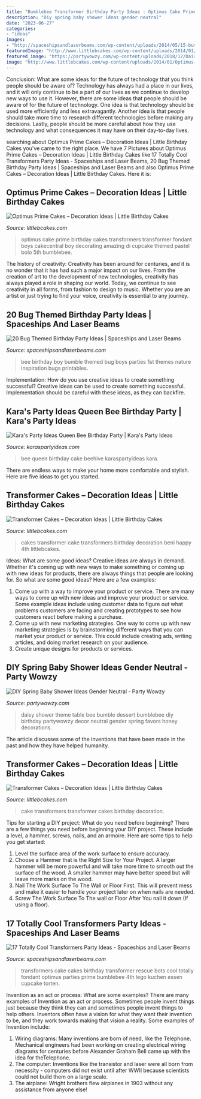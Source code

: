 ```yaml
---
title: "Bumblebee Transformer Birthday Party Ideas : Optimus Cake Prime Birthday Cakes Transformers Transformer Fondant Boys Cakecentral Boy Decorating Amazing Di Cupcake Themed Pastel Bolo 5th Bumblebee"
description: "Diy spring baby shower ideas gender neutral"
date: "2023-06-27"
categories:
- "ideas"
images:
- "http://spaceshipsandlaserbeams.com/wp-content/uploads/2014/05/15-bumble-bee-first-birthday-party.jpg"
featuredImage: "http://www.littlebcakes.com/wp-content/uploads/2014/01/Transformer-Cakes-876x1024.jpg"
featured_image: "https://partywowzy.com/wp-content/uploads/2018/12/Daisy-bumblebee-theme-dessert-table.jpg"
image: "http://www.littlebcakes.com/wp-content/uploads/2014/01/Optimus-Prime-Birthday-Cakes.jpg"
---
```



Conclusion: What are some ideas for the future of technology that you think people should be aware of?
Technology has always had a place in our lives, and it will only continue to be a part of our lives as we continue to develop new ways to use it. However, there are some ideas that people should be aware of for the future of technology. One idea is that technology should be used more efficiently and less extravagantly. Another idea is that people should take more time to research different technologies before making any decisions. Lastly, people should be more careful about how they use technology and what consequences it may have on their day-to-day lives.

	

		
searching about Optimus Prime Cakes – Decoration Ideas | Little Birthday Cakes you've came to the right place. We have 7 Pictures about Optimus Prime Cakes – Decoration Ideas | Little Birthday Cakes like 17 Totally Cool Transformers Party Ideas - Spaceships and Laser Beams, 20 Bug Themed Birthday Party Ideas | Spaceships and Laser Beams and also Optimus Prime Cakes – Decoration Ideas | Little Birthday Cakes. Here it is:
		
    
## Optimus Prime Cakes – Decoration Ideas | Little Birthday Cakes

<img loading=lazy src="http://www.littlebcakes.com/wp-content/uploads/2014/01/Optimus-Prime-Birthday-Cakes.jpg" onerror="this.onerror=null;this.src='https://tse3.mm.bing.net/th?id=OIP.5rr8MkPouRGscdH-pY3TiAHaJ4&amp;pid=15.1';" alt="Optimus Prime Cakes – Decoration Ideas | Little Birthday Cakes">

_Source: littlebcakes.com_

>optimus cake prime birthday cakes transformers transformer fondant boys cakecentral boy decorating amazing di cupcake themed pastel bolo 5th bumblebee. 

	

The history of creativity:
Creativity has been around for centuries, and it is no wonder that it has had such a major impact on our lives. From the creation of art to the development of new technologies, creativity has always played a role in shaping our world. Today, we continue to see creativity in all forms, from fashion to design to music. Whether you are an artist or just trying to find your voice, creativity is essential to any journey.

    
## 20 Bug Themed Birthday Party Ideas | Spaceships And Laser Beams

<img loading=lazy src="http://spaceshipsandlaserbeams.com/wp-content/uploads/2014/05/15-bumble-bee-first-birthday-party.jpg" onerror="this.onerror=null;this.src='https://tse2.mm.bing.net/th?id=OIP.QGVOUJ47pFAWu5r-KsBHqQHaLH&amp;pid=15.1';" alt="20 Bug Themed Birthday Party Ideas | Spaceships and Laser Beams">

_Source: spaceshipsandlaserbeams.com_

>bee birthday boy bumble themed bug boys parties 1st themes nature inspiration bugs printables. 

	

Implementation: How do you use creative ideas to create something successful?
Creative ideas can be used to create something successful. Implementation should be careful with these ideas, as they can backfire.

    
## Kara&#039;s Party Ideas Queen Bee Birthday Party | Kara&#039;s Party Ideas

<img loading=lazy src="http://karaspartyideas.com/wp-content/uploads/2018/04/Queen-Bee-Birthday-Party-via-Karas-Party-Ideas-KarasPartyIdeas.com10.jpg" onerror="this.onerror=null;this.src='https://tse2.mm.bing.net/th?id=OIP.aqSJa0-sq6ibMKWZHRSNEgHaE7&amp;pid=15.1';" alt="Kara&#039;s Party Ideas Queen Bee Birthday Party | Kara&#039;s Party Ideas">

_Source: karaspartyideas.com_

>bee queen birthday cake beehive karaspartyideas kara. 

	

There are endless ways to make your home more comfortable and stylish. Here are five ideas to get you started.

    
## Transformer Cakes – Decoration Ideas | Little Birthday Cakes

<img loading=lazy src="http://www.littlebcakes.com/wp-content/uploads/2014/01/Transformer-Cakes-876x1024.jpg" onerror="this.onerror=null;this.src='https://tse2.mm.bing.net/th?id=OIP.2M-vxlKBGfOQvY5CSskPDwHaIq&amp;pid=15.1';" alt="Transformer Cakes – Decoration Ideas | Little Birthday Cakes">

_Source: littlebcakes.com_

>cakes transformer cake transformers birthday decoration beni happy 4th littlebcakes. 

	

Ideas: What are some good ideas?
Creative ideas are always in demand. Whether it's coming up with new ways to make something or coming up with new ideas for products, there are always things that people are looking for. So what are some good ideas? Here are a few examples: 
1. Come up with a way to improve your product or service. There are many ways to come up with new ideas and improve your product or service. Some example ideas include using customer data to figure out what problems customers are facing and creating prototypes to see how customers react before making a purchase. 
2. Come up with new marketing strategies. One way to come up with new marketing strategies is by brainstorming different ways that you can market your product or service. This could include creating ads, writing articles, and doing market research on your audience. 
3. Create unique designs for products or services.

    
## DIY Spring Baby Shower Ideas Gender Neutral - Party Wowzy

<img loading=lazy src="https://partywowzy.com/wp-content/uploads/2018/12/Daisy-bumblebee-theme-dessert-table.jpg" onerror="this.onerror=null;this.src='https://tse2.mm.bing.net/th?id=OIP.rOuzVnc4nz6HnfKS3Q0FeAHaNK&amp;pid=15.1';" alt="DIY Spring Baby Shower Ideas Gender Neutral - Party Wowzy">

_Source: partywowzy.com_

>daisy shower theme table bee bumble dessert bumblebee diy birthday partywowzy decor neutral gender spring favors honey decorations. 

	

The article discusses some of the inventions that have been made in the past and how they have helped humanity.

    
## Transformer Cakes – Decoration Ideas | Little Birthday Cakes

<img loading=lazy src="http://www.littlebcakes.com/wp-content/uploads/2014/01/Transformers-Cake.jpg" onerror="this.onerror=null;this.src='https://tse2.mm.bing.net/th?id=OIP.-W2DGFo4s9q5ZZPE4470IAHaLH&amp;pid=15.1';" alt="Transformer Cakes – Decoration Ideas | Little Birthday Cakes">

_Source: littlebcakes.com_

>cake transformers transformer cakes birthday decoration. 

	

Tips for starting a DIY project: What do you need before beginning?
There are a few things you need before beginning your DIY project. These include a level, a hammer, screws, nails, and an armoire. Here are some tips to help you get started:
1. Level the surface area of the work surface to ensure accuracy.
2. Choose a Hammer that is the Right Size for Your Project. A larger hammer will be more powerful and will take more time to smooth out the surface of the wood. A smaller hammer may have better speed but will leave more marks on the wood.
3. Nail The Work Surface To The Wall or Floor First. This will prevent mess and make it easier to handle your project later on when nails are needed.
4. Screw The Work Surface To The wall or Floor After You nail it down (If using a floor).

    
## 17 Totally Cool Transformers Party Ideas - Spaceships And Laser Beams

<img loading=lazy src="http://spaceshipsandlaserbeams.com/wp-content/uploads/2016/05/4-Transformers-Cake.jpg" onerror="this.onerror=null;this.src='https://tse3.mm.bing.net/th?id=OIP.gTV2atfivulzSLjhmqxJMwHaLV&amp;pid=15.1';" alt="17 Totally Cool Transformers Party Ideas - Spaceships and Laser Beams">

_Source: spaceshipsandlaserbeams.com_

>transformers cake cakes birthday transformer rescue bots cool totally fondant optimus parties prime bumblebee 4th lego kuchen essen cupcake torten. 

	

Invention as an act or process: What are some examples?
There are many examples of Invention as an act or process. Sometimes people invent things just because they think they can and sometimes people invent things to help others. Inventors often have a vision for what they want their invention to be, and they work towards making that vision a reality. Some examples of Invention include: 
1) Wiring diagrams: Many inventions are born of need, like the Telephone. Mechanical engineers had been working on creating electrical wiring diagrams for centuries before Alexander Graham Bell came up with the idea for theTelephone.
2) The computer: Inventions like the transistor and laser were all born from necessity - computers did not exist until after WWII because scientists could not build them on a large scale.
3) The airplane: Wright brothers flew airplanes in 1903 without any assistance from anyone else!

